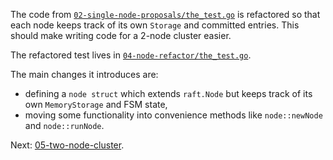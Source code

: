 The code from [`02-single-node-proposals/the_test.go`](https://github.com/zvold/using-etcd-io-raft/blob/main/src/02-single-node-proposals/the_test.go)  is refactored so that each node keeps track of its own `Storage` and committed entries. This should make writing code for a 2-node cluster easier.

The refactored test lives in [`04-node-refactor/the_test.go`](https://github.com/zvold/using-etcd-io-raft/blob/main/src/04-node-refactor/the_test.go).

The main changes it introduces are:
- defining a `node struct` which extends `raft.Node` but keeps track of its own `MemoryStorage` and FSM state,
- moving some functionality into convenience methods like `node::newNode` and `node::runNode`.

Next: [05-two-node-cluster](05-two-node-cluster).